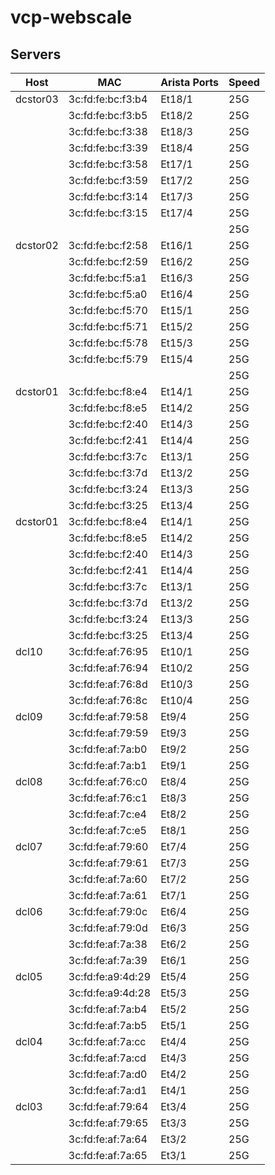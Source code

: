 # vcp-webscale
## Servers


| Host          | MAC                | Arista Ports    |   Speed  |
| ------------- | ------------------ | --------------- | -------- |
| dcstor03      | 3c:fd:fe:bc:f3:b4  |  Et18/1         |  25G     |
|               | 3c:fd:fe:bc:f3:b5  |  Et18/2         |  25G     |
|               | 3c:fd:fe:bc:f3:38  |  Et18/3         |  25G     |
|               | 3c:fd:fe:bc:f3:39  |  Et18/4         |  25G     |
|               | 3c:fd:fe:bc:f3:58  |  Et17/1         |  25G     |
|               | 3c:fd:fe:bc:f3:59  |  Et17/2         |  25G     |
|               | 3c:fd:fe:bc:f3:14  |  Et17/3         |  25G     |
|               | 3c:fd:fe:bc:f3:15  |  Et17/4         |  25G     |
|               |                    |                 |  25G     |
| dcstor02      | 3c:fd:fe:bc:f2:58  |  Et16/1         |  25G     |
|               | 3c:fd:fe:bc:f2:59  |  Et16/2         |  25G     |
|               | 3c:fd:fe:bc:f5:a1  |  Et16/3         |  25G     |
|               | 3c:fd:fe:bc:f5:a0  |  Et16/4         |  25G     |
|               | 3c:fd:fe:bc:f5:70  |  Et15/1         |  25G     |
|               | 3c:fd:fe:bc:f5:71  |  Et15/2         |  25G     |
|               | 3c:fd:fe:bc:f5:78  |  Et15/3         |  25G     |
|               | 3c:fd:fe:bc:f5:79  |  Et15/4         |  25G     |
|               |                    |                 |  25G     |
| dcstor01      | 3c:fd:fe:bc:f8:e4  |  Et14/1         |  25G     |
|               | 3c:fd:fe:bc:f8:e5  |  Et14/2         |  25G     |
|               | 3c:fd:fe:bc:f2:40  |  Et14/3         |  25G     |
|               | 3c:fd:fe:bc:f2:41  |  Et14/4         |  25G     |
|               | 3c:fd:fe:bc:f3:7c  |  Et13/1         |  25G     |
|               | 3c:fd:fe:bc:f3:7d  |  Et13/2         |  25G     |
|               | 3c:fd:fe:bc:f3:24  |  Et13/3         |  25G     |
|               | 3c:fd:fe:bc:f3:25  |  Et13/4         |  25G     |
| dcstor01      | 3c:fd:fe:bc:f8:e4  |  Et14/1         |  25G     |
|               | 3c:fd:fe:bc:f8:e5  |  Et14/2         |  25G     |
|               | 3c:fd:fe:bc:f2:40  |  Et14/3         |  25G     |
|               | 3c:fd:fe:bc:f2:41  |  Et14/4         |  25G     |
|               | 3c:fd:fe:bc:f3:7c  |  Et13/1         |  25G     |
|               | 3c:fd:fe:bc:f3:7d  |  Et13/2         |  25G     |
|               | 3c:fd:fe:bc:f3:24  |  Et13/3         |  25G     |
|               | 3c:fd:fe:bc:f3:25  |  Et13/4         |  25G     |
| dcl10         | 3c:fd:fe:af:76:95  |  Et10/1         |  25G     |
|               | 3c:fd:fe:af:76:94  |  Et10/2         |  25G     |
|               | 3c:fd:fe:af:76:8d  |  Et10/3         |  25G     |
|               | 3c:fd:fe:af:76:8c  |  Et10/4         |  25G     |
| dcl09         | 3c:fd:fe:af:79:58  |  Et9/4          |  25G     |
|               | 3c:fd:fe:af:79:59  |  Et9/3          |  25G     |
|               | 3c:fd:fe:af:7a:b0  |  Et9/2          |  25G     |
|               | 3c:fd:fe:af:7a:b1  |  Et9/1          |  25G     |
| dcl08         | 3c:fd:fe:af:76:c0  |  Et8/4          |  25G     |
|               | 3c:fd:fe:af:76:c1  |  Et8/3          |  25G     |
|               | 3c:fd:fe:af:7c:e4  |  Et8/2          |  25G     |
|               | 3c:fd:fe:af:7c:e5  |  Et8/1          |  25G     |
| dcl07         | 3c:fd:fe:af:79:60  |  Et7/4          |  25G     |
|               | 3c:fd:fe:af:79:61  |  Et7/3          |  25G     |
|               | 3c:fd:fe:af:7a:60  |  Et7/2          |  25G     |
|               | 3c:fd:fe:af:7a:61  |  Et7/1          |  25G     |
| dcl06         | 3c:fd:fe:af:79:0c  |  Et6/4          |  25G     |
|               | 3c:fd:fe:af:79:0d  |  Et6/3          |  25G     |
|               | 3c:fd:fe:af:7a:38  |  Et6/2          |  25G     |
|               | 3c:fd:fe:af:7a:39  |  Et6/1          |  25G     |
| dcl05         | 3c:fd:fe:a9:4d:29  |  Et5/4          |  25G     |
|               | 3c:fd:fe:a9:4d:28  |  Et5/3          |  25G     |
|               | 3c:fd:fe:af:7a:b4  |  Et5/2          |  25G     |
|               | 3c:fd:fe:af:7a:b5  |  Et5/1          |  25G     |
| dcl04         | 3c:fd:fe:af:7a:cc  |  Et4/4          |  25G     |
|               | 3c:fd:fe:af:7a:cd  |  Et4/3          |  25G     |
|               | 3c:fd:fe:af:7a:d0  |  Et4/2          |  25G     |
|               | 3c:fd:fe:af:7a:d1  |  Et4/1          |  25G     |
| dcl03         | 3c:fd:fe:af:79:64  |  Et3/4          |  25G     |
|               | 3c:fd:fe:af:79:65  |  Et3/3          |  25G     |
|               | 3c:fd:fe:af:7a:64  |  Et3/2          |  25G     |
|               | 3c:fd:fe:af:7a:65  |  Et3/1          |  25G     |
